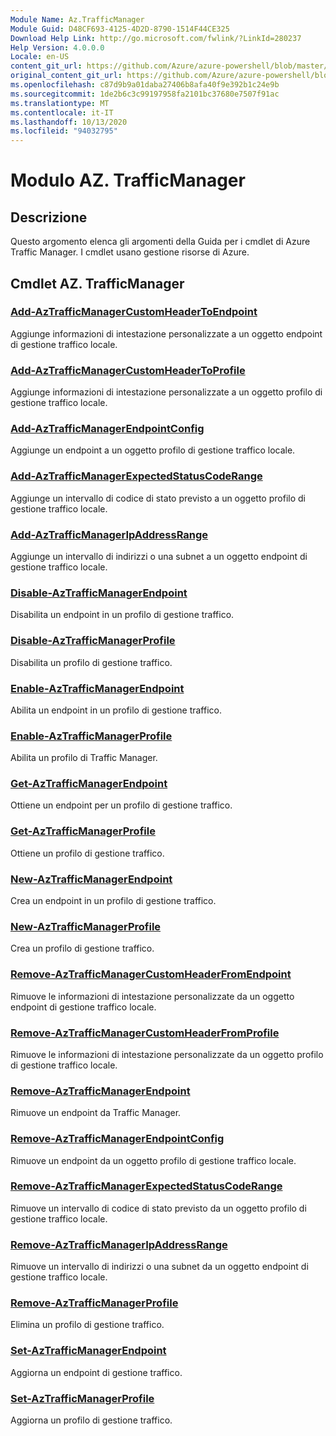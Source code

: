 ```yaml
---
Module Name: Az.TrafficManager
Module Guid: D48CF693-4125-4D2D-8790-1514F44CE325
Download Help Link: http://go.microsoft.com/fwlink/?LinkId=280237
Help Version: 4.0.0.0
Locale: en-US
content_git_url: https://github.com/Azure/azure-powershell/blob/master/src/TrafficManager/TrafficManager/help/Az.TrafficManager.md
original_content_git_url: https://github.com/Azure/azure-powershell/blob/master/src/TrafficManager/TrafficManager/help/Az.TrafficManager.md
ms.openlocfilehash: c87d9b9a01daba27406b8afa40f9e392b1c24e9b
ms.sourcegitcommit: 1de2b6c3c99197958fa2101bc37680e7507f91ac
ms.translationtype: MT
ms.contentlocale: it-IT
ms.lasthandoff: 10/13/2020
ms.locfileid: "94032795"
---
```

# Modulo AZ. TrafficManager
## Descrizione
Questo argomento elenca gli argomenti della Guida per i cmdlet di Azure Traffic Manager. I cmdlet usano gestione risorse di Azure.

## Cmdlet AZ. TrafficManager
### [Add-AzTrafficManagerCustomHeaderToEndpoint](Add-AzTrafficManagerCustomHeaderToEndpoint.md)
Aggiunge informazioni di intestazione personalizzate a un oggetto endpoint di gestione traffico locale.

### [Add-AzTrafficManagerCustomHeaderToProfile](Add-AzTrafficManagerCustomHeaderToProfile.md)
Aggiunge informazioni di intestazione personalizzate a un oggetto profilo di gestione traffico locale.

### [Add-AzTrafficManagerEndpointConfig](Add-AzTrafficManagerEndpointConfig.md)
Aggiunge un endpoint a un oggetto profilo di gestione traffico locale.

### [Add-AzTrafficManagerExpectedStatusCodeRange](Add-AzTrafficManagerExpectedStatusCodeRange.md)
Aggiunge un intervallo di codice di stato previsto a un oggetto profilo di gestione traffico locale.

### [Add-AzTrafficManagerIpAddressRange](Add-AzTrafficManagerIpAddressRange.md)
Aggiunge un intervallo di indirizzi o una subnet a un oggetto endpoint di gestione traffico locale.

### [Disable-AzTrafficManagerEndpoint](Disable-AzTrafficManagerEndpoint.md)
Disabilita un endpoint in un profilo di gestione traffico.

### [Disable-AzTrafficManagerProfile](Disable-AzTrafficManagerProfile.md)
Disabilita un profilo di gestione traffico.

### [Enable-AzTrafficManagerEndpoint](Enable-AzTrafficManagerEndpoint.md)
Abilita un endpoint in un profilo di gestione traffico.

### [Enable-AzTrafficManagerProfile](Enable-AzTrafficManagerProfile.md)
Abilita un profilo di Traffic Manager.

### [Get-AzTrafficManagerEndpoint](Get-AzTrafficManagerEndpoint.md)
Ottiene un endpoint per un profilo di gestione traffico.

### [Get-AzTrafficManagerProfile](Get-AzTrafficManagerProfile.md)
Ottiene un profilo di gestione traffico.

### [New-AzTrafficManagerEndpoint](New-AzTrafficManagerEndpoint.md)
Crea un endpoint in un profilo di gestione traffico.

### [New-AzTrafficManagerProfile](New-AzTrafficManagerProfile.md)
Crea un profilo di gestione traffico.

### [Remove-AzTrafficManagerCustomHeaderFromEndpoint](Remove-AzTrafficManagerCustomHeaderFromEndpoint.md)
Rimuove le informazioni di intestazione personalizzate da un oggetto endpoint di gestione traffico locale.

### [Remove-AzTrafficManagerCustomHeaderFromProfile](Remove-AzTrafficManagerCustomHeaderFromProfile.md)
Rimuove le informazioni di intestazione personalizzate da un oggetto profilo di gestione traffico locale.

### [Remove-AzTrafficManagerEndpoint](Remove-AzTrafficManagerEndpoint.md)
Rimuove un endpoint da Traffic Manager.

### [Remove-AzTrafficManagerEndpointConfig](Remove-AzTrafficManagerEndpointConfig.md)
Rimuove un endpoint da un oggetto profilo di gestione traffico locale.

### [Remove-AzTrafficManagerExpectedStatusCodeRange](Remove-AzTrafficManagerExpectedStatusCodeRange.md)
Rimuove un intervallo di codice di stato previsto da un oggetto profilo di gestione traffico locale.

### [Remove-AzTrafficManagerIpAddressRange](Remove-AzTrafficManagerIpAddressRange.md)
Rimuove un intervallo di indirizzi o una subnet da un oggetto endpoint di gestione traffico locale.

### [Remove-AzTrafficManagerProfile](Remove-AzTrafficManagerProfile.md)
Elimina un profilo di gestione traffico.

### [Set-AzTrafficManagerEndpoint](Set-AzTrafficManagerEndpoint.md)
Aggiorna un endpoint di gestione traffico.

### [Set-AzTrafficManagerProfile](Set-AzTrafficManagerProfile.md)
Aggiorna un profilo di gestione traffico.

